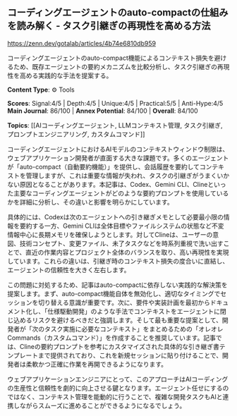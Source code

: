 ## コーディングエージェントのauto-compactの仕組みを読み解く - タスク引継ぎの再現性を高める方法

https://zenn.dev/gotalab/articles/4b74e6810db959

コーディングエージェントのauto-compact機能によるコンテキスト損失を避けるため、既存エージェントの要約メカニズムを比較分析し、タスク引継ぎの再現性を高める実践的な手法を提案する。

**Content Type**: ⚙️ Tools

**Scores**: Signal:4/5 | Depth:4/5 | Unique:4/5 | Practical:5/5 | Anti-Hype:4/5
**Main Journal**: 86/100 | **Annex Potential**: 84/100 | **Overall**: 84/100

**Topics**: [[AIコーディングエージェント, LLMコンテキスト管理, タスク引継ぎ, プロンプトエンジニアリング, カスタムコマンド]]

コーディングエージェントにおけるAIモデルのコンテキストウィンドウ制限は、ウェブアプリケーション開発者が直面する大きな課題です。多くのエージェントが「auto-compact（自動要約機能）」を提供し、会話履歴を要約してコンテキストを管理しますが、これは重要な情報が失われ、タスクの引継ぎがうまくいかない原因となることがあります。本記事は、Codex、Gemini CLI、Clineといった主要なコーディングエージェントがどのような要約プロンプトを使用しているかを詳細に分析し、その違いと影響を明らかにしています。

具体的には、Codexは次のエージェントへの引き継ぎメモとして必要最小限の情報を要約する一方、Gemini CLIは全体目標やファイルシステムの状態など不変情報中心に長期メモリを確保しようとします。対してClineは、ユーザーの意図、技術コンセプト、変更ファイル、未了タスクなどを時系列重視で洗い出すことで、直近の作業内容とプロジェクト全体のバランスを取り、高い再現性を実現しています。これらの違いは、引継ぎ時のコンテキスト損失の度合いに直結し、エージェントの信頼性を大きく左右します。

この問題に対処するため、記事はauto-compactに依存しない実践的な解決策を提案します。まず、auto-compact機能自体を無効化し、適切なタイミングでセッションを切り替える意識が重要です。次に、要件や実装計画を最初からドキュメント化し、「仕様駆動開発」のような手法でコンテキストをエージェントに閉じ込めるリスクを避けるべきだと強調します。そして最も重要な提案として、開発者が「次のタスク実施に必要なコンテキスト」をまとめるための「オレオレCommands（カスタムコマンド）」を作成することを推奨しています。記事では、Clineの要約プロンプトを参考にカスタマイズされた具体的な引き継ぎ書テンプレートまで提供されており、これを新規セッションに貼り付けることで、開発者は柔軟かつ正確に作業を再開できるようになります。

ウェブアプリケーションエンジニアにとって、このアプローチはAIコーディングの生産性と信頼性を劇的に向上させる鍵となります。エージェント任せにするのではなく、コンテキスト管理を能動的に行うことで、複雑な開発タスクもAIと連携しながらスムーズに進めることができるようになるでしょう。
